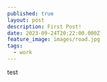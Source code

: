 ```yaml
---
published: true
layout: post
description: First Post!
date: 2023-09-24T20:22:00.000Z
feature_image: images/road.jpg
tags:
  - work
---
```

test
